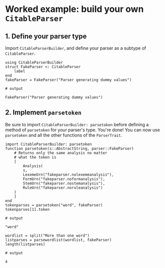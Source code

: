 # Worked example: build your own `CitableParser`


## 1. Define your parser type

Import `CitableParserBuilder`, and define your parser as a subtype of `CitableParser`.
```doctest buildone
using CitableParserBuilder
struct FakeParser <: CitableParser
    label
end
fakeParser = FakeParser("Parser generating dummy values")

# output

FakeParser("Parser generating dummy values")
```


## 2. Implement `parsetoken`

Be sure to import `CitableParserBuilder: parsetoken` before defining a method of `parsetoken` for your parser's type.  You're done!  You can now use `parsetoken` and all the other functions of the `ParserTrait`.

```doctest buildone
import CitableParserBuilder: parsetoken
function parsetoken(s::AbstractString, parser::FakeParser) 
    # Returns only the same analysis no matter
    # what the token is
    [
        Analysis(
        s,
        LexemeUrn("fakeparser.nolexemeanalysis"),
        FormUrn("fakeparser.noformanalysis"),
        StemUrn("fakeparser.nostemanalysis"),
        RuleUrn("fakeparser.noruleanalysis")
    )
    ]
end
tokenparses = parsetoken("word", fakeParser)
tokenparses[1].token

# output

"word"
```

```doctest buildone
wordlist = split("More than one word")
listparses = parsewordlist(wordlist, fakeParser)
length(listparses)

# output

4
```
    
